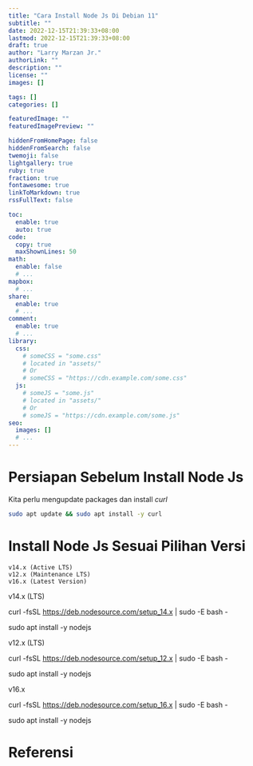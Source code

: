 ```yaml
---
title: "Cara Install Node Js Di Debian 11"
subtitle: ""
date: 2022-12-15T21:39:33+08:00
lastmod: 2022-12-15T21:39:33+08:00
draft: true 
author: "Larry Marzan Jr."
authorLink: ""
description: ""
license: ""
images: []

tags: []
categories: []

featuredImage: ""
featuredImagePreview: ""

hiddenFromHomePage: false
hiddenFromSearch: false
twemoji: false
lightgallery: true
ruby: true
fraction: true
fontawesome: true
linkToMarkdown: true
rssFullText: false

toc:
  enable: true
  auto: true
code:
  copy: true
  maxShownLines: 50
math:
  enable: false
  # ...
mapbox:
  # ...
share:
  enable: true
  # ...
comment:
  enable: true
  # ...
library:
  css:
    # someCSS = "some.css"
    # located in "assets/"
    # Or
    # someCSS = "https://cdn.example.com/some.css"
  js:
    # someJS = "some.js"
    # located in "assets/"
    # Or
    # someJS = "https://cdn.example.com/some.js"
seo:
  images: []
  # ...
---
```


# Persiapan Sebelum Install Node Js
Kita perlu mengupdate packages dan install _curl_
```bash
sudo apt update && sudo apt install -y curl
```

# Install Node Js Sesuai Pilihan Versi

    v14.x (Active LTS)
    v12.x (Maintenance LTS)
    v16.x (Latest Version)

v14.x (LTS)

curl -fsSL https://deb.nodesource.com/setup_14.x | sudo -E bash -

sudo apt install -y nodejs

v12.x (LTS)

curl -fsSL https://deb.nodesource.com/setup_12.x | sudo -E bash -

sudo apt install -y nodejs

v16.x

curl -fsSL https://deb.nodesource.com/setup_16.x | sudo -E bash -

sudo apt install -y nodejs

# Referensi

